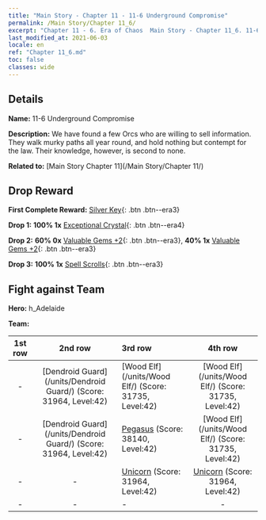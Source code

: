 ```yaml
---
title: "Main Story - Chapter 11 - 11-6 Underground Compromise"
permalink: /Main Story/Chapter 11_6/
excerpt: "Chapter 11 - 6. Era of Chaos  Main Story - Chapter 11_6. 11-6 Underground Compromise"
last_modified_at: 2021-06-03
locale: en
ref: "Chapter 11_6.md"
toc: false
classes: wide
---
```


## Details

 **Name:** 11-6 Underground Compromise

 **Description:** We have found a few Orcs who are willing to sell information. They walk murky paths all year round, and hold nothing but contempt for the law. Their knowledge, however, is second to none.

 **Related to:** [Main Story Chapter 11](/Main Story/Chapter 11/)

## Drop Reward

 **First Complete Reward:** [Silver Key](/Items/con_693/){: .btn .btn--era3}

 **Drop 1:** **100% 1x** [Exceptional Crystal](/Items/mat_38/){: .btn .btn--era4}

 **Drop 2:** **60% 0x** [Valuable Gems +2](/Items/mat_30/){: .btn .btn--era3}, **40% 1x** [Valuable Gems +2](/Items/mat_30/){: .btn .btn--era3}

 **Drop 3:** **100% 1x** [Spell Scrolls](/Items/con_694/){: .btn .btn--era3}


## Fight against Team
 **Hero:** h_Adelaide

 **Team:**


  | 1st row | 2nd row | 3rd row | 4th row |
  |:----:|:----:|:----|:----:|
  | - | [Dendroid Guard](/units/Dendroid Guard/) (Score: 31964, Level:42)  | [Wood Elf](/units/Wood Elf/) (Score: 31735, Level:42)  | [Wood Elf](/units/Wood Elf/) (Score: 31735, Level:42)  |
  | - | [Dendroid Guard](/units/Dendroid Guard/) (Score: 31964, Level:42)  | [Pegasus](/units/Pegasus/) (Score: 38140, Level:42)  | [Wood Elf](/units/Wood Elf/) (Score: 31735, Level:42)  |
  | - | - | [Unicorn](/units/Unicorn/) (Score: 31964, Level:42)  | [Unicorn](/units/Unicorn/) (Score: 31964, Level:42)  |
  | - | - | - | - |


